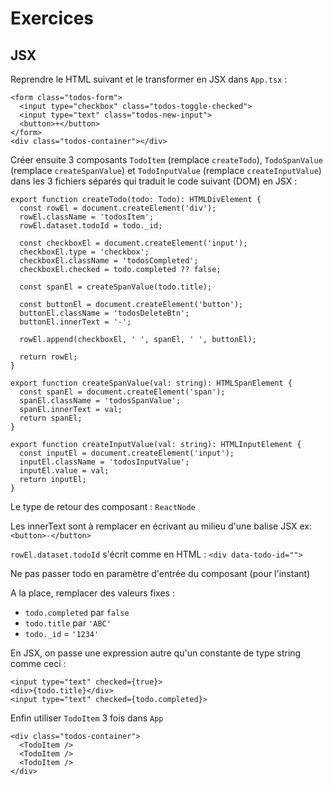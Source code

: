 # Exercices

## JSX

Reprendre le HTML suivant et le transformer en JSX dans `App.tsx` :

```
<form class="todos-form">
  <input type="checkbox" class="todos-toggle-checked">
  <input type="text" class="todos-new-input">
  <button>+</button>
</form>
<div class="todos-container"></div>
```

Créer ensuite 3 composants `TodoItem` (remplace `createTodo`), `TodoSpanValue` (remplace `createSpanValue`) et `TodoInputValue` (remplace `createInputValue`) dans les 3 fichiers séparés qui traduit le code suivant (DOM) en JSX :

```
export function createTodo(todo: Todo): HTMLDivElement {
  const rowEl = document.createElement('div');
  rowEl.className = 'todosItem';
  rowEl.dataset.todoId = todo._id;

  const checkboxEl = document.createElement('input');
  checkboxEl.type = 'checkbox';
  checkboxEl.className = 'todosCompleted';
  checkboxEl.checked = todo.completed ?? false;

  const spanEl = createSpanValue(todo.title);

  const buttonEl = document.createElement('button');
  buttonEl.className = 'todosDeleteBtn';
  buttonEl.innerText = '-';

  rowEl.append(checkboxEl, ' ', spanEl, ' ', buttonEl);

  return rowEl;
}

export function createSpanValue(val: string): HTMLSpanElement {
  const spanEl = document.createElement('span');
  spanEl.className = 'todosSpanValue';
  spanEl.innerText = val;
  return spanEl;
}

export function createInputValue(val: string): HTMLInputElement {
  const inputEl = document.createElement('input');
  inputEl.className = 'todosInputValue';
  inputEl.value = val;
  return inputEl;
}
```

Le type de retour des composant : `ReactNode` 

Les innerText sont à remplacer en écrivant au milieu d'une balise JSX
ex: `<button>-</button>`

`rowEl.dataset.todoId` s'écrit comme en HTML : `<div data-todo-id="">`

Ne pas passer todo en paramètre d'entrée du composant (pour l'instant)

A la place, remplacer des valeurs fixes :
- `todo.completed` par `false`
- `todo.title` par `'ABC'`
- `todo._id` = `'1234'`

En JSX, on passe une expression autre qu'un constante de type string comme ceci :

```
<input type="text" checked={true}>
<div>{todo.title}</div>
<input type="text" checked={todo.completed}>
```

Enfin utiliser `TodoItem` 3 fois dans `App`

```
<div class="todos-container">
  <TodoItem />
  <TodoItem />
  <TodoItem />
</div>
```

